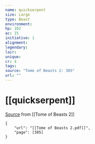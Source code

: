 ```yaml
---
name: quickserpent
size: Large
type: Beast
environment: 
hp: 102
ac: 15
initiative: 1
alignment: 
legendary: 
lair: 
unique: 
cr: 4
tags: 
source: "Tome of Beasts 2: 305"
url: ""
---
```

# [[quickserpent]]

[Source](zotero://open-pdf/library/items/9UQIAB6R?page=305) from [[Tome of Beasts 2]]

```pdf
{
	"url": "[[Tome of Beasts 2.pdf]]",
	"page": [305]
}
```

